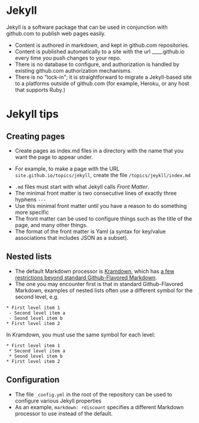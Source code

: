 ---
---

# Jekyll

Jekyll is a software package that can be used in conjunction with github.com to publish web pages easily.   

* Content is authored in markdown, and kept in github.com repositories.
* Content is published automatically to a site with the url ____.github.io every time you push changes to your repo.
* There is no database to configure, and authorization is handled by existing github.com authorization mechanisms.
* There is no "lock-in"; it is straightforward to migrate a Jekyll-based site to a platforms outside of github.com (for example, Heroku, or any host that supports Ruby.)

# Jekyll tips

## Creating pages

* Create pages as index.md files in a directory with the name that you want the page to appear under.
 - For example, to make a page with the URL `site.github.io/topics/jekyll`, create the file `/topics/jeykll/index.md`
* `.md` files must start with what Jekyll calls *Front Matter*.  
 * The minimal front matter is two consecutive lines of exactly three hyphens `---`
 * Use this minimal front matter until you have a reason to do something more specific
 * The front matter can be used to configure things such as the title of the page, and many other things.
 * The format of the front matter is Yaml (a syntax for key/value associations that includes JSON as a subset).

## Nested lists

* The default Markdown processor is [Kramdown](http://kramdown.gettalong.org/), which has [a few restrictions beyond standard Github-Flavored Markdown](http://kramdown.gettalong.org/syntax.html).
* The one you may encounter first is that in standard Github-Flavored Markdown, examples of nested lists often use a different symbol for the second level, e.g.

~~~
* First level item 1
 - Second level item a
 - Seond level item b
* First level item 2
~~~

In Kramdown, you must use the same symbol for each level:

~~~
* First level item 1
 * Second level item a
 * Seond level item b
* First level item 2
~~~

## Configuration

* The file `_config.yml` in the root of the repository can be used to configure various Jekyll properties
 * As an example, `markdown: rdiscount` specifies a different Markdown processor to use instead of the default.
